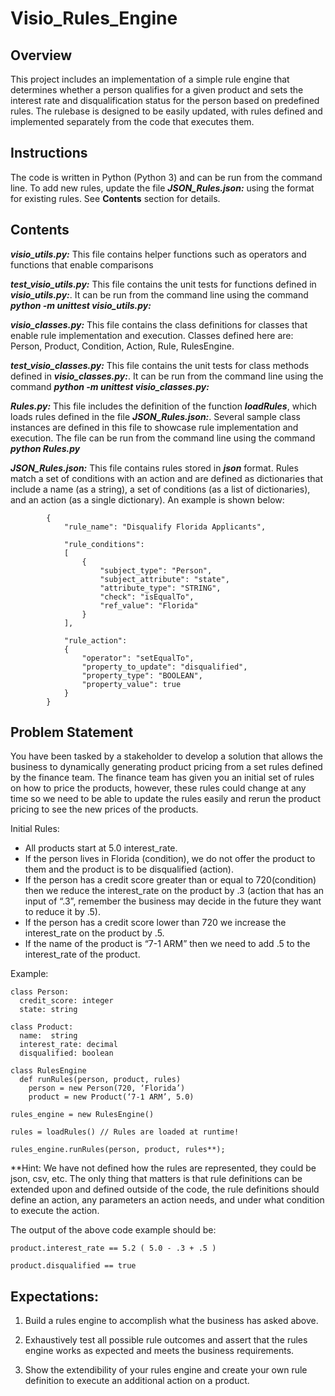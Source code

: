 # Visio_Rules_Engine

## Overview
This project includes an implementation of a simple rule engine that determines whether a person qualifies for a given product and sets the interest rate and disqualification status for the person based on predefined rules. The rulebase is designed to be easily updated, with rules defined and implemented separately from the code that executes them.

## Instructions
The code is written in Python (Python 3) and can be run from the command line. To add new rules, update the file ***JSON_Rules.json:***  using the format for existing rules. See **Contents** section for details.

## Contents
***visio_utils.py:*** This file contains helper functions such as operators and functions that enable comparisons

***test_visio_utils.py:*** This file contains the unit tests for functions defined in ***visio_utils.py:***. It can be run from the command line using the command ***python -m unittest visio_utils.py:***

***visio_classes.py:*** This file contains the class definitions for classes that enable rule implementation and execution. Classes defined here are: Person, Product, Condition, Action, Rule, RulesEngine.

***test_visio_classes.py:*** This file contains the unit tests for class methods defined in ***visio_classes.py:***. It can be run from the command line using the command ***python -m unittest visio_classes.py:***

***Rules.py:*** This file includes the definition of the function ***loadRules***, which loads rules defined in the file ***JSON_Rules.json:***. Several sample class instances are defined in this file to showcase rule implementation and execution. The file can be run from the command line using the command ***python Rules.py***

***JSON_Rules.json:*** This file contains rules stored in ***json*** format. Rules match a set of conditions with an action and are defined as dictionaries that include a name (as a string), a set of conditions (as a list of dictionaries), and an action (as a single dictionary). An example is shown below:

```
        {   
            "rule_name": "Disqualify Florida Applicants", 

            "rule_conditions": 
            [
                {
                    "subject_type": "Person", 
                    "subject_attribute": "state", 
                    "attribute_type": "STRING", 
                    "check": "isEqualTo",
                    "ref_value": "Florida"
                }
            ], 

            "rule_action": 
            {
                "operator": "setEqualTo", 
                "property_to_update": "disqualified", 
                "property_type": "BOOLEAN", 
                "property_value": true
            }
        }
```

## Problem Statement

You have been tasked by a stakeholder to develop a solution that allows the business to dynamically generating product pricing from a set rules defined by the finance team. The finance team has given you an initial set of rules on how to price the products, however, these rules could change at any time so we need to be able to update the rules easily and rerun the product pricing to see the new prices of the products. 
 
Initial Rules: 
 
- All products start at 5.0 interest_rate. 
- If the person lives in Florida (condition), we do not offer the product to them and the product is to be disqualified (action). 
- If the person has a credit score greater than or equal to 720(condition) then we reduce the interest_rate on the product by .3 (action that has an input of “.3”, remember the business may decide in the future they want to reduce it by .5). 
- If the person has a credit score lower than 720 we increase the interest_rate on the product by .5. 
- If the name of the product is “7-1 ARM” then we need to add .5 to the interest_rate of the product. 
 
Example:   
```
class Person:   
  credit_score: integer   
  state: string     
 
class Product:   
  name:  string   
  interest_rate: decimal   
  disqualified: boolean     
  
class RulesEngine   
  def runRules(person, product, rules)     
    person = new Person(720, ‘Florida’)     
    product = new Product(‘7-1 ARM’, 5.0) 
  
rules_engine = new RulesEngine() 
 
rules = loadRules() // Rules are loaded at runtime!     

rules_engine.runRules(person, product, rules**); 
```
 
**Hint: We have not defined how the rules are represented, they could be json, csv, etc. The only thing that matters is that rule definitions can be extended upon and defined outside of the code, the rule definitions should define an action, any parameters an action needs, and under what condition to execute the action. 
 
The output of the above code example should be: 
``` 
product.interest_rate == 5.2 ( 5.0 - .3 + .5 ) 
 
product.disqualified == true  
```

## Expectations: 
 
1. Build a rules engine to accomplish what the business has asked above. 
 
2. Exhaustively test all possible rule outcomes and assert that the rules engine works as expected and meets the business requirements. 
 
3. Show the extendibility of your rules engine and create your own rule definition to execute an additional action on a product. 
